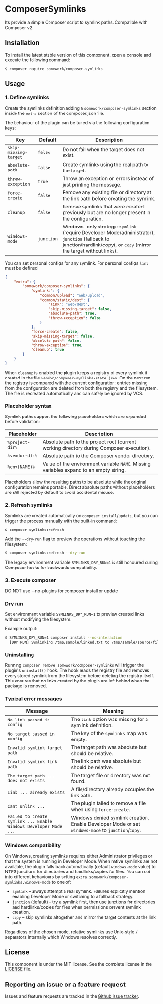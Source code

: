 ComposerSymlinks
=====================

Its provide a simple Composer script to symlink paths. Compatible with Composer v2.

Installation
------------

To install the latest stable version of this component, open a console and execute the following command:

```
$ composer require somework/composer-symlinks
```

Usage
-----

### 1. Define symlinks

Create the symlinks definition adding a `somework/composer-symlinks` section inside the `extra` section of the composer.json file.

The behaviour of the plugin can be tuned via the following configuration keys:

| Key | Default | Description |
| --- | --- | --- |
| `skip-missing-target` | `false` | Do not fail when the target does not exist. |
| `absolute-path` | `false` | Create symlinks using the real path to the target. |
| `throw-exception` | `true` | Throw an exception on errors instead of just printing the message. |
| `force-create` | `false` | Remove any existing file or directory at the link path before creating the symlink. |
| `cleanup` | `false` | Remove symlinks that were created previously but are no longer present in the configuration. |
| `windows-mode` | `junction` | Windows-only strategy: `symlink` (require Developer Mode/administrator), `junction` (fallback to junction/hardlink/copy), or `copy` (mirror the target without links). |

You can set personal configs for any symlink.
For personal configs `link` must be defined

```json
{
    "extra": {
        "somework/composer-symlinks": {
            "symlinks": {
                "common/upload": "web/upload",
                "common/static/dest": {
                    "link": "web/dest",
                    "skip-missing-target": false,
                    "absolute-path": true,
                    "throw-exception": false
                }
            },
            "force-create": false,
            "skip-missing-target": false,
            "absolute-path": false,
            "throw-exception": true,
            "cleanup": true
        }
    }
}
```

When `cleanup` is enabled the plugin keeps a registry of every symlink it
created in the file `vendor/composer-symlinks-state.json`. On the next run the
registry is compared with the current configuration: entries missing from the
configuration are deleted from both the registry and the filesystem. The file
is recreated automatically and can safely be ignored by VCS.

### Placeholder syntax

Symlink paths support the following placeholders which are expanded before
validation:

| Placeholder | Description |
|-------------|-------------|
| `%project-dir%` | Absolute path to the project root (current working directory during Composer execution). |
| `%vendor-dir%` | Absolute path to the Composer vendor directory. |
| `%env(NAME)%` | Value of the environment variable `NAME`. Missing variables expand to an empty string. |

Placeholders allow the resulting paths to be absolute while the original
configuration remains portable. Direct absolute paths without placeholders are
still rejected by default to avoid accidental misuse.

### 2. Refresh symlinks

Symlinks are created automatically on `composer install`/`update`, but you can
trigger the process manually with the built-in command:

```bash
$ composer symlinks:refresh
```

Add the `--dry-run` flag to preview the operations without touching the
filesystem:

```bash
$ composer symlinks:refresh --dry-run
```

The legacy environment variable `SYMLINKS_DRY_RUN=1` is still honoured during
Composer hooks for backwards compatibility.

### 3. Execute composer

DO NOT use --no-plugins for composer install or update

### Dry run

Set environment variable `SYMLINKS_DRY_RUN=1` to preview created links without
modifying the filesystem.

Example output:

```bash
$ SYMLINKS_DRY_RUN=1 composer install --no-interaction
  [DRY RUN] Symlinking /tmp/sample/linked.txt to /tmp/sample/source/file.txt
```

### Uninstalling

Running `composer remove somework/composer-symlinks` will trigger the plugin's
`uninstall()` hook. The hook reads the registry file and removes every stored
symlink from the filesystem before deleting the registry itself. This ensures
that no links created by the plugin are left behind when the package is
removed.

### Typical error messages

| Message | Meaning |
|---------|---------|
| `No link passed in config` | The `link` option was missing for a symlink definition. |
| `No target passed in config` | The key of the `symlinks` map was empty. |
| `Invalid symlink target path` | The target path was absolute but should be relative. |
| `Invalid symlink link path` | The link path was absolute but should be relative. |
| `The target path ... does not exists` | The target file or directory was not found. |
| `Link ... already exists` | A file/directory already occupies the link path. |
| `Cant unlink ...` | The plugin failed to remove a file when using `force-create`. |
| `Failed to create symlink ... Enable Windows Developer Mode ...` | Windows denied symlink creation. Enable Developer Mode or set `windows-mode` to `junction`/`copy`. |

### Windows compatibility

On Windows, creating symlinks requires either Administrator privileges or that
the system is running in Developer Mode. When native symlinks are not
available, the plugin falls back automatically (default `windows-mode` value)
to NTFS junctions for directories and hardlinks/copies for files. You can opt
into different behaviours by setting `extra.somework/composer-symlinks.windows-mode`
to one of:

* `symlink` – always attempt a real symlink. Failures explicitly mention
  enabling Developer Mode or switching to a fallback strategy.
* `junction` (default) – try a symlink first, then use junctions for directories
  and hardlinks/copies for files when permissions prevent symlink creation.
* `copy` – skip symlinks altogether and mirror the target contents at the link
  path.

Regardless of the chosen mode, relative symlinks use Unix-style `/` separators
internally which Windows resolves correctly.

License
-------

This component is under the MIT license. See the complete license in the [LICENSE](LICENSE) file.


Reporting an issue or a feature request
---------------------------------------

Issues and feature requests are tracked in the [Github issue tracker](https://github.com/somework/composer-symlinks/issues).
